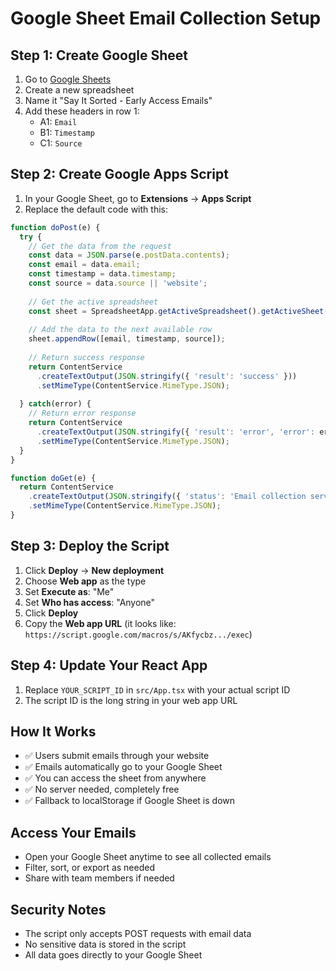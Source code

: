 # Google Sheet Email Collection Setup

## Step 1: Create Google Sheet
1. Go to [Google Sheets](https://sheets.google.com)
2. Create a new spreadsheet
3. Name it "Say It Sorted - Early Access Emails"
4. Add these headers in row 1:
   - A1: `Email`
   - B1: `Timestamp` 
   - C1: `Source`

## Step 2: Create Google Apps Script
1. In your Google Sheet, go to **Extensions** → **Apps Script**
2. Replace the default code with this:

```javascript
function doPost(e) {
  try {
    // Get the data from the request
    const data = JSON.parse(e.postData.contents);
    const email = data.email;
    const timestamp = data.timestamp;
    const source = data.source || 'website';
    
    // Get the active spreadsheet
    const sheet = SpreadsheetApp.getActiveSpreadsheet().getActiveSheet();
    
    // Add the data to the next available row
    sheet.appendRow([email, timestamp, source]);
    
    // Return success response
    return ContentService
      .createTextOutput(JSON.stringify({ 'result': 'success' }))
      .setMimeType(ContentService.MimeType.JSON);
      
  } catch(error) {
    // Return error response
    return ContentService
      .createTextOutput(JSON.stringify({ 'result': 'error', 'error': error.toString() }))
      .setMimeType(ContentService.MimeType.JSON);
  }
}

function doGet(e) {
  return ContentService
    .createTextOutput(JSON.stringify({ 'status': 'Email collection service is running' }))
    .setMimeType(ContentService.MimeType.JSON);
}
```

## Step 3: Deploy the Script
1. Click **Deploy** → **New deployment**
2. Choose **Web app** as the type
3. Set **Execute as**: "Me"
4. Set **Who has access**: "Anyone"
5. Click **Deploy**
6. Copy the **Web app URL** (it looks like: `https://script.google.com/macros/s/AKfycbz.../exec`)

## Step 4: Update Your React App
1. Replace `YOUR_SCRIPT_ID` in `src/App.tsx` with your actual script ID
2. The script ID is the long string in your web app URL

## How It Works
- ✅ Users submit emails through your website
- ✅ Emails automatically go to your Google Sheet
- ✅ You can access the sheet from anywhere
- ✅ No server needed, completely free
- ✅ Fallback to localStorage if Google Sheet is down

## Access Your Emails
- Open your Google Sheet anytime to see all collected emails
- Filter, sort, or export as needed
- Share with team members if needed

## Security Notes
- The script only accepts POST requests with email data
- No sensitive data is stored in the script
- All data goes directly to your Google Sheet 